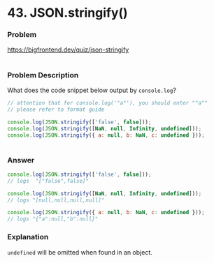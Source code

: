 # 43. JSON.stringify()

### Problem

https://bigfrontend.dev/quiz/json-stringify

#

### Problem Description

What does the code snippet below output by `console.log`?

```js
// attention that for console.log('"a"'), you should enter ""a""
// please refer to format guide

console.log(JSON.stringify(['false', false]));
console.log(JSON.stringify([NaN, null, Infinity, undefined]));
console.log(JSON.stringify({ a: null, b: NaN, c: undefined }));
```

#

### Answer

```js
console.log(JSON.stringify(['false', false]));
// logs  "["false",false]"

console.log(JSON.stringify([NaN, null, Infinity, undefined]));
// logs "[null,null,null,null]"

console.log(JSON.stringify({ a: null, b: NaN, c: undefined }));
// logs "{"a":null,"b":null}"
```

### Explanation

`undefined` will be omitted when found in an object.
